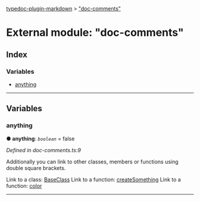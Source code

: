 [typedoc-plugin-markdown](../README.md) > ["doc-comments"](../modules/_doc_comments_.md)



# External module: "doc-comments"

## Index

### Variables

* [anything](_doc_comments_.md#anything)



---
## Variables
<a id="anything"></a>

###  anything

**●  anything**:  *`boolean`*  = false

*Defined in doc-comments.ts:9*



Additionally you can link to other classes, members or functions using double square brackets.

Link to a class: [BaseClass](../classes/_classes_.baseclass.md) Link to a function: [createSomething](_functions_.md#createsomething) Link to a function: [color](_basic_types_.md#color)




___


